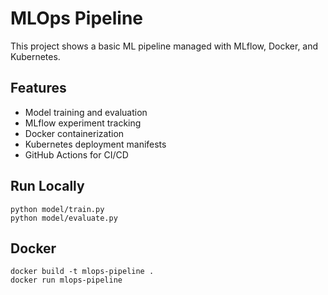 # MLOps Pipeline

This project shows a basic ML pipeline managed with MLflow, Docker, and Kubernetes.

## Features
- Model training and evaluation
- MLflow experiment tracking
- Docker containerization
- Kubernetes deployment manifests
- GitHub Actions for CI/CD

## Run Locally
```
python model/train.py
python model/evaluate.py
```

## Docker
```
docker build -t mlops-pipeline .
docker run mlops-pipeline
```
